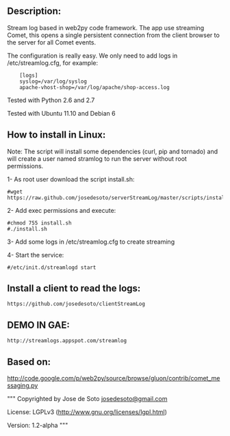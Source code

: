 ## Description: 
Stream log based in web2py code framework. The app use streaming Comet, this opens a single persistent connection from the client browser to the server 
for all Comet events.

The configuration is really easy. We only need to add logs in /etc/streamlog.cfg, for example:

		[logs]
		syslog=/var/log/syslog
		apache-vhost-shop=/var/log/apache/shop-access.log

Tested with Python 2.6 and 2.7

Tested with Ubuntu 11.10 and Debian 6

## How to install in Linux:

Note: The script will install some dependencies (curl, pip and tornado) and will create a user named stramlog
to run the server without root permissions.

1- As root user download the script install.sh:

	#wget https://raw.github.com/josedesoto/serverStreamLog/master/scripts/install.sh
	
2- Add exec permissions and execute:

	#chmod 755 install.sh
	#./install.sh
	
3- Add some logs in /etc/streamlog.cfg to create streaming
	
4- Start the service:

	#/etc/init.d/streamlogd start

## Install a client to read the logs:

	https://github.com/josedesoto/clientStreamLog


## DEMO IN GAE:

	http://streamlogs.appspot.com/streamlog


## Based on:
http://code.google.com/p/web2py/source/browse/gluon/contrib/comet_messaging.py

"""
Copyrighted by Jose de Soto <josedesoto@gmail.com>

License: LGPLv3 (http://www.gnu.org/licenses/lgpl.html)

Version: 1.2-alpha
"""
